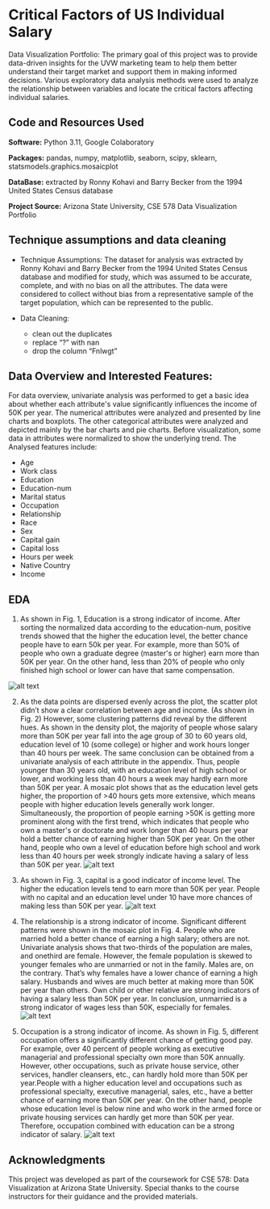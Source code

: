 # Critical Factors of US Individual Salary
Data Visualization Portfolio: The primary goal of this project was to provide data-driven insights for the UVW marketing team to help them better understand their target market and support them in making informed decisions. Various exploratory data analysis methods were used to analyze the relationship between variables and locate the critical factors affecting individual salaries.


## Code and Resources Used 
**Software:**  Python 3.11, Google Colaboratory

**Packages:** pandas, numpy, matplotlib, seaborn, scipy, sklearn, statsmodels.graphics.mosaicplot

**DataBase:** extracted by Ronny Kohavi and Barry Becker from the 1994 United States Census database

**Project Source:** Arizona State University, CSE 578 Data Visualization Portfolio

## Technique assumptions and data cleaning
* Technique Assumptions: The dataset for analysis was extracted by Ronny Kohavi and Barry Becker from the 1994 United States Census database and modified for study, which was assumed to be accurate, complete, and with no bias on all the attributes. The data were considered to collect without bias from a representative sample of the target population, which can be represented to the public.

*	Data Cleaning:  
    * clean out the duplicates  
    * replace “?” with nan  
    * drop the column “Fnlwgt”  

## Data Overview and Interested Features:
For data overview, univariate analysis was performed to get a basic idea about whether each attribute's value significantly influences the income of 50K per year. The numerical attributes were analyzed and presented by line charts and boxplots. The other categorical attributes were analyzed and depicted mainly by the bar charts and pie charts. Before visualization, some data in attributes were normalized to show the underlying trend. The Analysed features include: 
*	Age
*	Work class
*	Education
*	Education-num
*	Marital status
*	Occupation
*	Relationship
*	Race
*	Sex
*	Capital gain
*	Capital loss
*	Hours per week
*	Native Country
*	Income
  
## EDA 
1. As shown in Fig. 1, Education is a strong indicator of income. After sorting the normalized data according to the education-num, positive trends showed that the higher the education level, the better chance people have to earn 50k per year. For example, more than 50% of people who own a graduate degree (master's or higher) earn more than 50K per year. On the other hand, less than 20% of people who only finished high school or lower can have that same compensation.

![alt text](https://github.com/onmoonno/Critical-Factors-of-US-Individual-Salary/blob/main/figure1.png)

2. As the data points are dispersed evenly across the plot, the scatter plot didn’t show a clear correlation between age and income. (As shown in Fig. 2) However, some clustering patterns did reveal by the different hues. As shown in the density plot, the majority of people whose salary more than 50K per year fall into the age group of 30 to 60 years old, education level of 10 (some college) or higher and work hours longer than 40 hours per week. The same conclusion can be obtained from a univariate analysis of each attribute in the appendix. Thus, people younger than 30 years old, with an education level of high school or lower, and working less than 40 hours a week may hardly earn more than 50K per year. A mosaic plot shows that as the education level gets higher, the proportion of >40 hours gets more extensive, which means people with higher education levels generally work longer. Simultaneously, the proportion of people earning >50K is getting more prominent along with the first trend, which indicates that people who own a master's or doctorate and work longer than 40 hours per year hold a better chance of earning higher than 50K per year. On the other hand, people who own a level of education before high school and work less than 40 hours per week strongly indicate having a salary of less than 50K per year.
![alt text](https://github.com/onmoonno/Critical-Factors-of-US-Individual-Salary/blob/main/figure2.png)

3. As shown in Fig. 3, capital is a good indicator of income level. The higher the education levels tend to earn more than 50K per year. People with no capital and an education level under 10 have more chances of making less than 50K per year.
![alt text](https://github.com/onmoonno/Critical-Factors-of-US-Individual-Salary/blob/main/figure3.png)

4. The relationship is a strong indicator of income. Significant different patterns were shown in the mosaic plot in Fig. 4. People who are married hold a better chance of earning a high salary; others are not. Univariate analysis shows that two-thirds of the population are males, and onethird are female. However, the female population is skewed to younger females who are unmarried or not in the family. Males are, on the contrary. That’s why females have a lower chance of earning a high salary. Husbands and wives are much better at making more than 50K per year than others. Own child or other relative are strong indicators of having a salary less than 50K per year. In conclusion, unmarried is a strong indicator of wages less than 50K, especially for females.
![alt text](https://github.com/onmoonno/Critical-Factors-of-US-Individual-Salary/blob/main/figure4.png)

5. Occupation is a strong indicator of income. As shown in Fig. 5, different occupation offers a significantly different chance of getting good pay. For example, over 40 percent of people working as executive managerial and professional specialty own more than 50K annually. However, other occupations, such as private house service, other services, handler cleansers, etc., can hardly hold more than 50K per year.People with a higher education level and occupations such as professional specialty, executive managerial, sales, etc., have a better chance of earning more than 50K per year. On the other hand, people whose education level is below nine and who work in the armed force or private housing services can hardly get more than 50K per year. Therefore, occupation combined with education can be a strong indicator of salary.
![alt text](https://github.com/onmoonno/Critical-Factors-of-US-Individual-Salary/blob/main/figure5.png)

## Acknowledgments
This project was developed as part of the coursework for CSE 578: Data Visualization at Arizona State University. Special thanks to the course instructors for their guidance and the provided materials.



